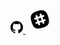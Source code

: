 <a href="https://github.com/marionebl/commitlint" title="Contribute on GitHub" target="_blank" rel="nofollow">
    <svg xmlns="http://www.w3.org/2000/svg" width="20" height="20" viewBox="0 0 512 499.36"><path d="M256,6.32c-141.36,0-256,114.61-256,256,0,113.09,73.34,209,175.08,242.9,12.8,2.35,17.47-5.56,17.47-12.34,0-6.08-.22-22.18-.35-43.54C121,464.83,106,415,106,415c-11.64-29.57-28.42-37.45-28.42-37.45C54.31,361.71,79.31,362,79.31,362c25.69,1.81,39.21,26.38,39.21,26.38,22.84,39.12,59.92,27.82,74.5,21.27,2.33-16.54,8.94-27.82,16.25-34.22C152.43,369,92.67,347,92.67,248.94c0-27.95,10-50.8,26.35-68.69-2.63-6.48-11.42-32.5,2.51-67.75,0,0,21.49-6.88,70.4,26.24a242.65,242.65,0,0,1,128.18,0c48.87-33.13,70.33-26.24,70.33-26.24,14,35.25,5.18,61.27,2.55,67.75,16.41,17.9,26.31,40.75,26.31,68.69,0,98.35-59.85,120-116.88,126.32,9.19,7.9,17.38,23.53,17.38,47.41,0,34.22-.31,61.83-.31,70.23,0,6.85,4.61,14.81,17.6,12.31C438.72,471.29,512,375.4,512,262.34,512,120.94,397.37,6.32,256,6.32Z" transform="translate(0 -6.32)" fill-rule="evenodd"></path></svg>
</a>
<a  href="http://devtoolscommunity.herokuapp.com/" title="Reach us on Slack" target="_blank" rel="nofollow">
    <svg style="transform: scale(1.4); transform-origin: center;" xmlns="http://www.w3.org/2000/svg" width="45" height="45" x="0px" y="0px" viewBox="0 0 270 270"><rect x="128.5" y="127.3" transform="matrix(0.9482 -0.3176 0.3176 0.9482 -36.0197 50.6366)" width="17.6" height="17"/><rect x="128.5" y="127.3" transform="matrix(0.9482 -0.3176 0.3176 0.9482 -36.0197 50.6366)" width="17.6" height="17"/><path d="M194.6,118.5c-12.9-43-31.5-53-74.5-40.1s-53,31.5-40.1,74.5s31.5,53,74.5,40.1S207.5,161.5,194.6,118.5zM172.9,146.4l-8.1,2.7l2.8,8.4c1.1,3.4-0.7,7.1-4.1,8.2c-0.7,0.2-1.5,0.4-2.2,0.3c-2.6-0.1-5.1-1.8-6-4.4l-2.8-8.4l-16.7,5.6l2.8,8.4c1.1,3.4-0.7,7.1-4.1,8.2c-0.7,0.2-1.5,0.4-2.2,0.3c-2.6-0.1-5.1-1.8-6-4.4l-2.8-8.4l-8.1,2.7c-0.7,0.2-1.5,0.4-2.2,0.3c-2.6-0.1-5.1-1.8-6-4.4c-1.1-3.4,0.7-7.1,4.1-8.2l8.1-2.7l-5.4-16.1l-8.1,2.7c-0.7,0.2-1.5,0.4-2.2,0.3c-2.6-0.1-5.1-1.8-6-4.4c-1.1-3.4,0.7-7.1,4.1-8.2l8.1-2.7l-2.8-8.4c-1.1-3.4,0.7-7.1,4.1-8.2s7.1,0.7,8.2,4.1l2.8,8.4l16.7-5.6l-2.8-8.4c-1.1-3.4,0.7-7.1,4.1-8.2c3.4-1.1,7.1,0.7,8.2,4.1l2.8,8.4l8.1-2.7c3.4-1.1,7.1,0.7,8.2,4.1c1.1,3.4-0.7,7.1-4.1,8.2l-8.1,2.7l5.4,16.1l8.1-2.7c3.4-1.1,7.1,0.7,8.2,4.1C178.1,141.6,176.3,145.3,172.9,146.4z"/>
  </svg>
</a>
